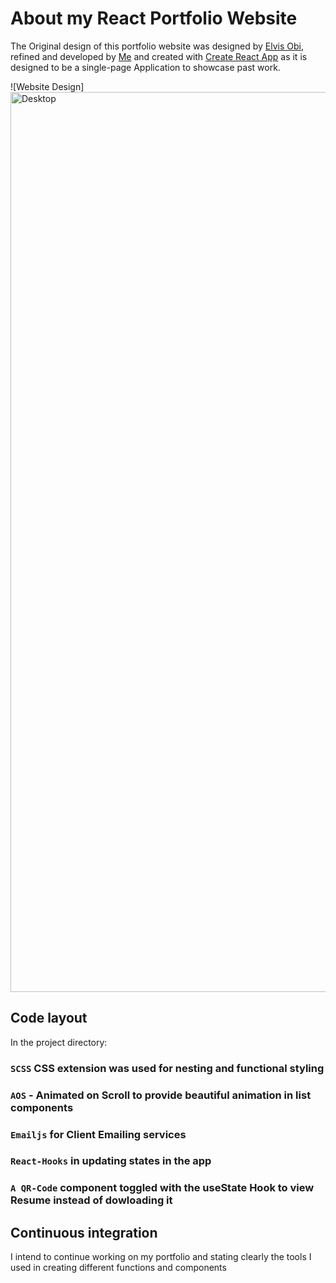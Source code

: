 # About my React Portfolio Website

The Original design of this portfolio website was designed by [Elvis Obi](https://www.linkedin.com/in/elvisobi), refined and developed by [Me](http://github.com/iAhm-Codes) and created with [Create React App](https://github.com/facebook/create-react-app) as it is designed to be a single-page Application to showcase past work.

![Website Design]<img width="1440" alt="Desktop" src="https://user-images.githubusercontent.com/110635002/211009276-3413cf3e-37f8-4e1f-a9ab-647a17359026.png">


## Code layout

In the project directory:

### `SCSS` CSS extension was used for nesting and functional styling
### `AOS` - Animated on Scroll to provide beautiful animation in list components
### `Emailjs` for Client Emailing services
### `React-Hooks` in updating states in the app
### `A QR-Code` component toggled with the useState Hook to view Resume instead of dowloading it

## Continuous integration

I intend to continue working on my portfolio and stating clearly the tools I used in creating different functions and components
